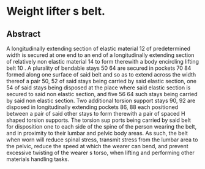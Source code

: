 # Weight lifter s belt.

## Abstract
A longitudinally extending section of elastic material 12 of predetermined width is secured at one end to an end of a longitudinally extending section of relatively non elastic material 14 to form therewith a body encircling lifting belt 10 . A plurality of bendable stays 50 64 are secured in pockets 70 84 formed along one surface of said belt and so as to extend across the width thereof a pair 50, 52 of said stays being carried by said elastic section, one 54 of said stays being disposed at the place where said elastic section is secured to said non elastic section, and five 56 64 such stays being carried by said non elastic section. Two additional torsion support stays 90, 92 are disposed in longitudinally extending pockets 86, 88 each positioned between a pair of said other stays to form therewith a pair of spaced H shaped torsion supports. The torsion sup ports being carried by said belt for disposition one to each side of the spine of the person wearing the belt, and in proximity to their lumbar and pelvic body areas. As such, the belt when worn will reduce spinal stress, transmit stress from the lumbar area to the pelvic, reduce the speed at which the wearer can bend, and prevent excessive twisting of the wearer s torso, when lifting and performing other materials handling tasks.
